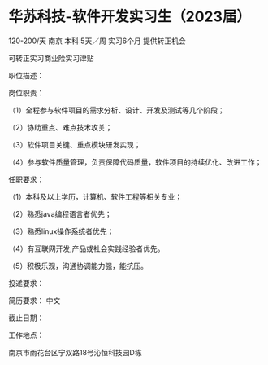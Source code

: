 # 华苏科技-软件开发实习生（2023届）

120-200/天 南京 本科 5天／周 实习6个月 提供转正机会

可转正实习商业险实习津贴

职位描述：

岗位职责：

（1）全程参与软件项目的需求分析、设计、开发及测试等几个阶段；

（2）协助重点、难点技术攻关；

（3）软件项目关键、重点模块研发实现；

（4）参与软件质量管理，负责保障代码质量，软件项目的持续优化、改进工作；

任职要求：

（1）本科及以上学历，计算机、软件工程等相关专业；

（2）熟悉java编程语言者优先；

（3）熟悉linux操作系统者优先；

（4）有互联网开发,产品或社会实践经验者优先。

（5）积极乐观，沟通协调能力强，能抗压。

投递要求：

简历要求： 中文

截止日期：

工作地点：

南京市雨花台区宁双路18号沁恒科技园D栋